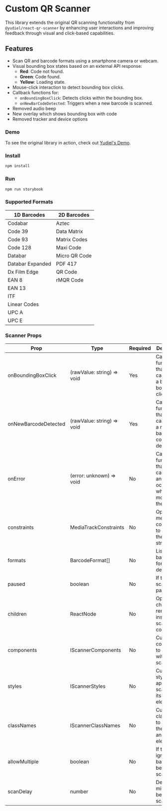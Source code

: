 # Custom QR Scanner

This library extends the original QR scanning functionality from `@yudiel/react-qr-scanner` by enhancing user interactions and improving feedback through visual and click-based capabilities.

## Features

- Scan QR and barcode formats using a smartphone camera or webcam.
- Visual bounding box states based on an external API response:
  - **Red**: Code not found.
  - **Green**: Code found.
  - **Yellow**: Loading state.
- Mouse-click interaction to detect bounding box clicks.
- Callback functions for:
  - `onBoundingBoxClick`: Detects clicks within the bounding box.
  - `onNewBarCodeDetected`: Triggers when a new barcode is scanned.
- Removed audio beep
- New overlay which shows bounding box with code
- Removed tracker and device options

### Demo

To see the original library in action, check out [Yudiel's Demo](https://yudielcurbelo.github.io/react-qr-scanner/).

### Install

```bash
npm install 
```

### Run

```bash
npm run storybook
```

### Supported Formats

| 1D Barcodes      | 2D Barcodes   |
| ---------------- | ------------- |
| Codabar          | Aztec         |
| Code 39          | Data Matrix   |
| Code 93          | Matrix Codes  |
| Code 128         | Maxi Code     |
| Databar          | Micro QR Code |
| Databar Expanded | PDF 417       |
| Dx Film Edge     | QR Code       |
| EAN 8            | rMQR Code     |
| EAN 13           |               |
| ITF              |               |
| Linear Codes     |               |
| UPC A            |               |
| UPC E            |               |

### Scanner Props

| Prop            | Type                                          | Required | Description                                                                      |
| --------------- | --------------------------------------------- | -------- | -------------------------------------------------------------------------------- |
| onBoundingBoxClick        | (rawValue: string) => void | Yes      | Callback function that is called when a bounding box is clicked.         |
| onNewBarcodeDetected       | (rawValue: string) => void | Yes      | Callback function that is called when a new barcode/qr code is detected.      |
| onError       | (error: unknown) => void                    | No       | Callback function that is called when an error occurs while mounting the camera. |
| constraints   | MediaTrackConstraints                       | No       | Optional media track constraints to apply to the video stream.                   |
| formats       | BarcodeFormat[]                             | No       | List of barcode formats to detect.                                               |
| paused        | boolean                                     | No       | If true, scanning is paused.                                                   |
| children      | ReactNode                                   | No       | Optional children to render inside the scanner component.                        |
| components    | IScannerComponents                          | No       | Custom components to use within the scanner.                                     |
| styles        | IScannerStyles                              | No       | Custom styles to apply to the scanner and its elements.                          |
| classNames    | IScannerClassNames                          | No       | Custom classNames to apply to the scanner and its elements.                      |
| allowMultiple | boolean                                     | No       | If true, ignore same barcode being scanned.                                    |
| scanDelay     | number                                      | No       | Delay in milliseconds between scans.                                             |
